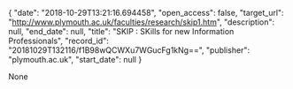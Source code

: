 {
  "date": "2018-10-29T13:21:16.694458", 
  "open_access": false, 
  "target_url": "http://www.plymouth.ac.uk/faculties/research/skip1.htm", 
  "description": null, 
  "end_date": null, 
  "title": "SKIP : SKills for new Information Professionals", 
  "record_id": "20181029T132116/f1B98wQCWXu7WGucFg1kNg==", 
  "publisher": "plymouth.ac.uk", 
  "start_date": null
}

None